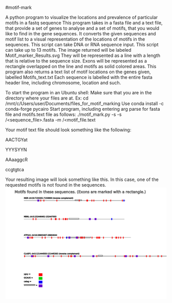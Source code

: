 #motif-mark

A python program to visualize the locations and prevalence of particular motifs in a fastq sequence
This program takes in a fasta file and a text file, that provide a set of genes to analyse and a set of motifs, that you would like to find in the gene sequences.  It converts the given sequences and motif list to a visual representation of the locations of motifs in the sequences.  This script can take DNA or RNA sequence input. This script can take up to 13 motifs. The image returned will be labeled Motif_marker_Results.svg  They will be represented as a line with a length that is relative to the sequence size.  Exons will be represented as a rectangle overlapped on the line and motifs as solid colored areas.  This program also returns a text list of motif locations on the genes given, labelled Motifs_text.txt
Each sequence is labelled with the entire fasta header line, including chromosome, location and such.

 To start the program in an Ubuntu shell:
 Make sure that you are in the directory where your files are at. Ex: cd  /mnt/c/Users/user/Documents/files_for_motif_marking
 Use conda install -c conda-forge pycairo
Start program, including entering arg parse for fasta file and motifs.text file as follows:
./motif_mark.py -s -s <directory path>/<sequence_file>.fasta -m <directory path>/<motif_file.text

Your motif text file should look something like the following:

AACTGYat

YYYSYYN

AAaaggcR

ccgtgtca

Your resulting image will look something like this.  In this case, one of the requested motifs is not found in the sequences.
![Example Motif Marker Output](https://github.com/devarts5/motif-mark/blob/master/Motif_marker_Results.svg)
